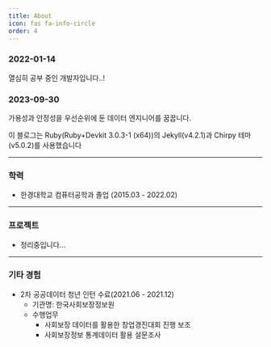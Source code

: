 ```yaml
---
title: About
icon: fas fa-info-circle
order: 4
---
```


### 2022-01-14
열심히 공부 중인 개발자입니다..!

### 2023-09-30
가용성과 안정성을 우선순위에 둔 데이터 엔지니어를 꿈꿉니다.

이 블로그는 Ruby(Ruby+Devkit 3.0.3-1 (x64))의 Jekyll(v4.2.1)과 Chirpy 테마(v5.0.2)를 사용했습니다

---
### 학력
- 한경대학교 컴퓨터공학과 졸업 (2015.03 - 2022.02)

---
### 프로젝트
- 정리중입니다...

---
### 기타 경험
- 2차 공공데이터 청년 인턴 수료(2021.06 - 2021.12)
  - 기관명: 한국사회보장정보원
  - 수행업무
    - 사회보장 데이터를 활용한 창업경진대회 진행 보조
    - 사회보장정보 통계데이터 활용 설문조사

<!-- > **Note**: Add Markdown syntax content to file `_tabs/about.md` and it will show up on this page. -->
